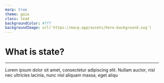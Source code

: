 ```yaml
---
marp: true
theme: gaia
class: lead
backgroundColor: #fff
backgroundImage: url('https://marp.app/assets/hero-background.svg')
---
```


# What is state?

---

Lorem ipsum dolor sit amet, consectetur adipiscing elit. Nullam auctor, nisl nec ultricies lacinia, nunc nisl aliquam massa, eget aliqu
